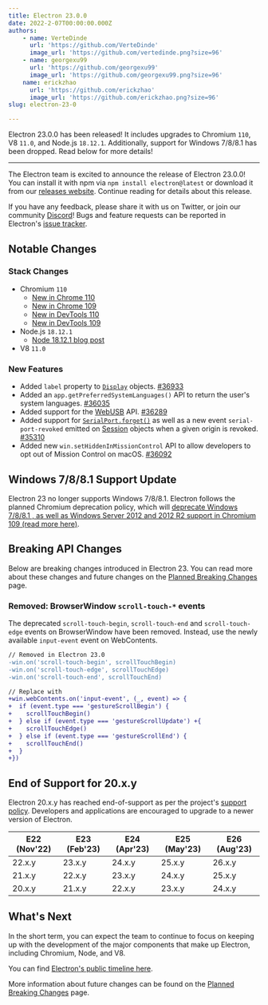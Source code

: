 ```yaml
---
title: Electron 23.0.0
date: 2022-2-07T00:00:00.000Z
authors:
    - name: VerteDinde
      url: 'https://github.com/VerteDinde'
      image_url: 'https://github.com/vertedinde.png?size=96'
    - name: georgexu99
      url: 'https://github.com/georgexu99'
      image_url: 'https://github.com/georgexu99.png?size=96'
    name: erickzhao
      url: 'https://github.com/erickzhao'
      image_url: 'https://github.com/erickzhao.png?size=96'
slug: electron-23-0

---
```


Electron 23.0.0 has been released! It includes upgrades to Chromium `110`, V8 `11.0`, and Node.js `18.12.1`.  Additionally, support for Windows 7/8/8.1 has been dropped. Read below for more details!

---

The Electron team is excited to announce the release of Electron 23.0.0! You can install it with npm via `npm install electron@latest` or download it from our [releases website](https://releases.electronjs.org/releases/stable). Continue reading for details about this release.

If you have any feedback, please share it with us on Twitter, or join our community [Discord](https://discord.com/invite/electronjs)! Bugs and feature requests can be reported in Electron's [issue tracker](https://github.com/electron/electron/issues).

## Notable Changes

### Stack Changes

* Chromium `110`
    * [New in Chrome 110](https://developer.chrome.com/blog/new-in-chrome-110/)
    * [New in Chrome 109](https://developer.chrome.com/blog/new-in-chrome-109/)
    * [New in DevTools 110](https://developer.chrome.com/blog/new-in-devtools-110/)
    * [New in DevTools 109](https://developer.chrome.com/blog/new-in-devtools-109/)
* Node.js `18.12.1`
    * [Node 18.12.1 blog post](https://nodejs.org/en/blog/release/v18.12.1/)
* V8 `11.0`

### New Features

* Added `label` property to [`Display`](https://www.electronjs.org/docs/latest/api/structures/display) objects. [#36933](https://github.com/electron/electron/pull/36933) 
* Added an `app.getPreferredSystemLanguages()` API to return the user's system languages. [#36035](https://github.com/electron/electron/pull/36035) 
* Added support for the [WebUSB](https://developer.mozilla.org/en-US/docs/Web/API/WebUSB_API) API. [#36289](https://github.com/electron/electron/pull/36289) 
* Added support for [`SerialPort.forget()`](https://developer.mozilla.org/en-US/docs/Web/API/SerialPort/forget) as well as a new event `serial-port-revoked` emitted on [Session](https://www.electronjs.org/docs/latest/api/session) objects when a given origin is revoked. [#35310](https://github.com/electron/electron/pull/35310)
* Added new `win.setHiddenInMissionControl` API to allow developers to opt out of Mission Control on macOS. [#36092](https://github.com/electron/electron/pull/36092)

## Windows 7/8/8.1 Support Update

Electron 23 no longer supports Windows 7/8/8.1. Electron follows the planned Chromium deprecation policy, which will [deprecate Windows 7/8/8.1 , as well as Windows Server 2012 and 2012 R2 support in Chromium 109 (read more here)](https://support.google.com/chrome/thread/185534985/sunsetting-support-for-windows-7-8-8-1-in-early-2023?hl=en).

## Breaking API Changes

Below are breaking changes introduced in Electron 23. You can read more about these changes and future changes on the [Planned Breaking Changes](https://github.com/electron/electron/blob/main/docs/breaking-changes.md) page.

### Removed: BrowserWindow `scroll-touch-*` events

The deprecated `scroll-touch-begin`, `scroll-touch-end` and `scroll-touch-edge` events on BrowserWindow have been removed. Instead, use the newly available `input-event` event on WebContents.

```diff
// Removed in Electron 23.0
-win.on('scroll-touch-begin', scrollTouchBegin)
-win.on('scroll-touch-edge', scrollTouchEdge)
-win.on('scroll-touch-end', scrollTouchEnd)

// Replace with
+win.webContents.on('input-event', (_, event) => {
+  if (event.type === 'gestureScrollBegin') {
+    scrollTouchBegin()
+  } else if (event.type === 'gestureScrollUpdate') +{
+    scrollTouchEdge()
+  } else if (event.type === 'gestureScrollEnd') {
+    scrollTouchEnd()
+  }
+})
```

## End of Support for 20.x.y

Electron 20.x.y has reached end-of-support as per the project's [support policy](https://www.electronjs.org/docs/latest/tutorial/electron-timelines#version-support-policy). Developers and applications are encouraged to upgrade to a newer version of Electron.

| E22 (Nov'22) | E23 (Feb'23) | E24 (Apr'23) | E25 (May'23) | E26 (Aug'23) |
| ------------ | ------------ | ------------ | ------------ | ------------ |
| 22.x.y       | 23.x.y       | 24.x.y       | 25.x.y       | 26.x.y       |
| 21.x.y       | 22.x.y       | 23.x.y       | 24.x.y       | 25.x.y       |
| 20.x.y       | 21.x.y       | 22.x.y       | 23.x.y       | 24.x.y       |

## What's Next

In the short term, you can expect the team to continue to focus on keeping up with the development of the major components that make up Electron, including Chromium, Node, and V8.

You can find [Electron's public timeline here](https://www.electronjs.org/docs/latest/tutorial/electron-timelines).

More information about future changes can be found on the [Planned Breaking Changes](https://github.com/electron/electron/blob/main/docs/breaking-changes.md) page.
